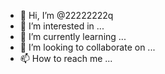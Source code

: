 - 👋 Hi, I’m @22222222q
- 👀 I’m interested in ...
- 🌱 I’m currently learning ...
- 💞️ I’m looking to collaborate on ...
- 📫 How to reach me ...

<!---
22222222q/22222222q is a ✨ special ✨ repository because its `README.md` (this file) appears on your GitHub profile.
You can click the Preview link to take a look at your changes.
--->
